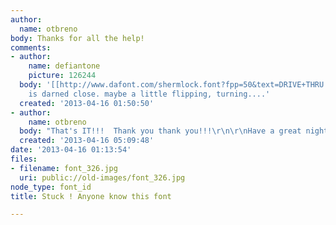 ```yaml
---
author:
  name: otbreno
body: Thanks for all the help!
comments:
- author:
    name: defiantone
    picture: 126244
  body: '[[http://www.dafont.com/shermlock.font?fpp=50&text=DRIVE+THRU|Shermlock]]
    is darned close. maybe a little flipping, turning....'
  created: '2013-04-16 01:50:50'
- author:
    name: otbreno
  body: "That's IT!!!  Thank you thank you!!!\r\n\r\nHave a great night!!"
  created: '2013-04-16 05:09:48'
date: '2013-04-16 01:13:54'
files:
- filename: font_326.jpg
  uri: public://old-images/font_326.jpg
node_type: font_id
title: Stuck ! Anyone know this font

---
```

